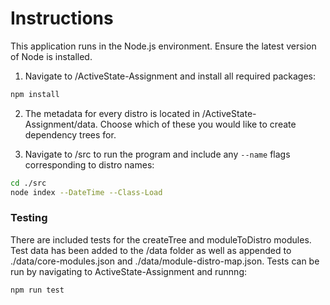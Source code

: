 # Instructions
This application runs in the Node.js environment. Ensure the latest version of Node is installed.
1. Navigate to /ActiveState-Assignment and install all required packages:
```sh
npm install
```
2. The metadata for every distro is located in /ActiveState-Assignment/data. Choose which of these you would like to create dependency trees for.

3. Navigate to /src to run the program and include any `--name` flags corresponding to distro names:
```sh
cd ./src
node index --DateTime --Class-Load
```

### Testing
There are included tests for the createTree and moduleToDistro modules. Test data has been added to the /data folder as well as appended to ./data/core-modules.json and ./data/module-distro-map.json. Tests can be run by navigating to ActiveState-Assignment and runnng:
```sh
npm run test
```